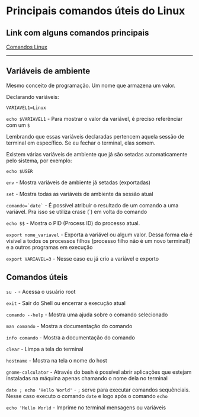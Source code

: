 # Principais comandos úteis do Linux

## Link com alguns comandos principais

[Comandos Linux](https://www.guru99.com/linux-commands-cheat-sheet.html)

---

## Variáveis de ambiente

Mesmo conceito de programação. Um nome que armazena um valor.

Declarando variáveis:

`VARIAVEL1=Linux`

`echo $VARIAVEL1` - Para mostrar o valor da variável, é preciso referênciar com um `$`

Lembrando que essas variáveis declaradas pertencem aquela sessão de terminal em específico. Se eu fechar o terminal, elas somem.

Existem várias variáveis de ambiente que já são setadas automaticamente pelo sistema, por exemplo:

`echo $USER`

`env` - Mostra variáveis de ambiente já setadas (exportadas)

`set` - Mostra todas as variáveis de ambiente da sessão atual

``` comando=`date` ``` - É possível atribuir o resultado de um comando a uma variável. Pra isso se utiliza crase (`) em volta do comando

`echo $$` - Mostra o PID (Process ID) do processo atual.

`export nome_variavel` - Exporta a variável ou algum valor. Dessa forma ela é visível a todos os processos filhos (processo filho não é um novo terminal!) e a outros programas em execução

`export VARIAVEL=3` - Nesse caso eu já crio a variável e exporto


## Comandos úteis

`su -` - Acessa o usuário root

`exit` - Sair do Shell ou encerrar a execução atual

`comando --help` - Mostra uma ajuda sobre o comando selecionado

`man comando` - Mostra a documentação do comando

`info comando` - Mostra a documentação do comando

`clear` - Limpa a tela do terminal

`hostname` - Mostra na tela o nome do host

`gnome-calculator` - Através do bash é possível abrir aplicações que estejam instaladas na máquina apenas chamando o nome dela no terminal

`date ; echo 'Hello World'` - `;` serve para executar comandos sequênciais. Nesse caso executo o comando `date` e logo após o comando `echo`

`echo 'Hello World` - Imprime no terminal mensagens ou variáveis
